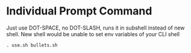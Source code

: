 # Individual Prompt Command

Just use DOT-SPACE, no DOT-SLASH, runs it in subshell instead of new shell.
New shell would be unable to set env variables of your CLI shell

    . use.sh bullets.sh
